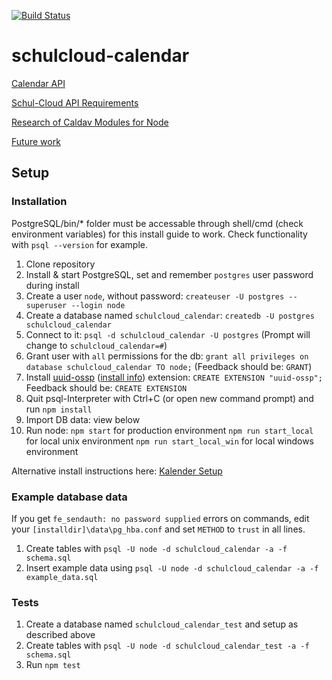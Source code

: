 [![Build Status](https://travis-ci.org/schul-cloud/schulcloud-calendar.svg?branch=master)](https://travis-ci.org/schul-cloud/schulcloud-calendar)

# schulcloud-calendar

[Calendar API](https://schul-cloud.github.io/schulcloud-calendar/#/default)

[Schul-Cloud API Requirements](https://github.com/schulcloud/schulcloud-calendar/blob/master/wiki/schulcloud-api-requirements.md)

[Research of Caldav Modules for Node](https://github.com/schulcloud/schulcloud-calendar/blob/master/wiki/node-caldav-research.md)

[Future work](https://github.com/schulcloud/schulcloud-calendar/blob/master/wiki/future-work.md)

## Setup
### Installation
PostgreSQL/bin/* folder must be accessable through shell/cmd (check environment variables) for this install guide to work. Check functionality with `psql --version` for example.
1. Clone repository
2. Install & start PostgreSQL, set and remember `postgres` user password during install
3. Create a user `node`, without password: `createuser -U postgres --superuser --login node`
4. Create a database named `schulcloud_calendar`: `createdb -U postgres schulcloud_calendar`
5. Connect to it: `psql -d schulcloud_calendar -U postgres`
   (Prompt will change to `schulcloud_calendar=#`)
6. Grant user with `all` permissions for the db: `grant all privileges on database schulcloud_calendar TO node;`
   (Feedback should be: `GRANT`)
7. Install [uuid-ossp](https://www.postgresql.org/docs/current/static/uuid-ossp.html) ([install info](https://www.postgresql.org/message-id/C5EBF511-835E-4F24-A4E4-6CC0119F48E4%40me.com)) extension: `CREATE EXTENSION "uuid-ossp";`
   Feedback should be: `CREATE EXTENSION`
8. Quit psql-Interpreter with Ctrl+C (or open new command prompt) and run `npm install`
9. Import DB data: view below
10. Run node:
   `npm start` for production environment
   `npm run start_local` for local unix environment
   `npm run start_local_win` for local windows environment

Alternative install instructions here: [Kalender Setup](https://docs.schul-cloud.org/display/SCDOK/Setup#Setup-Kalender)

### Example database data
If you get `fe_sendauth: no password supplied` errors on commands, edit your `[installdir]\data\pg_hba.conf` and set `METHOD` to `trust` in all lines.
1. Create tables with `psql -U node -d schulcloud_calendar -a -f schema.sql`
2. Insert example data using `psql -U node -d schulcloud_calendar -a -f example_data.sql`

### Tests
1. Create a database named `schulcloud_calendar_test` and setup as described above
2. Create tables with `psql -U node -d schulcloud_calendar_test -a -f schema.sql`
3. Run `npm test`
